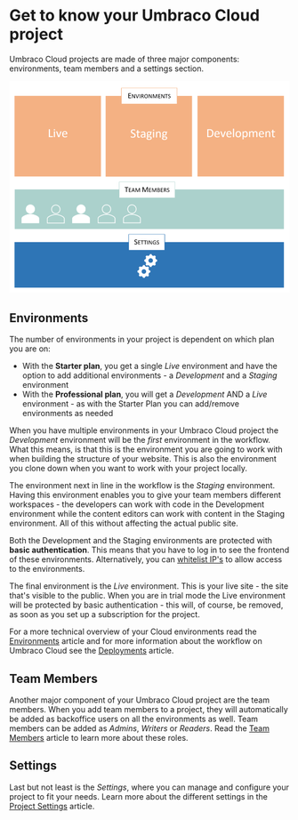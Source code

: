 # Get to know your Umbraco Cloud project

Umbraco Cloud projects are made of three major components: environments, team members and a settings section.

![Project overview](images/project-components.PNG)

## Environments

The number of environments in your project is dependent on which plan you are on:

* With the **Starter plan**, you get a single _Live_ environment and have the option to add additional environments - a _Development_ and a _Staging_ environment
* With the **Professional plan**, you will get a _Development_ AND a _Live_ environment - as with the Starter Plan you can add/remove environments as needed

When you have multiple environments in your Umbraco Cloud project the *Development* environment will be the *first* environment in the workflow. What this means, is that this is the environment you are going to work with when building the structure of your website. This is also the environment you clone down when you want to work with your project locally.

The environment next in line in the workflow is the *Staging* environment. Having this environment enables you to give your team members different workspaces - the developers can work with code in the Development environment while the content editors can work with content in the Staging environment. All of this without affecting the actual public site.

Both the Development and the Staging environments are protected with **basic authentication**. This means that you have to log in to see the frontend of these environments. Alternatively, you can [whitelist IP's](../../Set-up/project-settings/#manage-ip-whitelist) to allow access to the environments.

The final environment is the *Live* environment. This is your live site - the site that's visible to the public. When you are in trial mode the Live environment will be protected by basic authentication - this will, of course, be removed, as soon as you set up a subscription for the project.

For a more technical overview of your Cloud environments read the [Environments](../Environments) article and for more information about the workflow on Umbraco Cloud see the [Deployments](../../Deployment) article.

## Team Members

Another major component of your Umbraco Cloud project are the team members. When you add team members to a project, they will automatically be added as backoffice users on all the environments as well. Team members can be added as *Admins*, *Writers* or *Readers*. Read the [Team Members](../../Set-up/Team-members) article to learn more about these roles.

## Settings

Last but not least is the *Settings*, where you can manage and configure your project to fit your needs. Learn more about the different settings in the [Project Settings](../../Set-up/project-settings) article.
